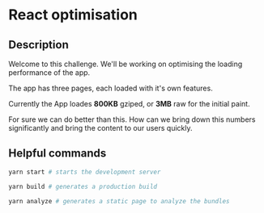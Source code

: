 # React optimisation

## Description

Welcome to this challenge. We'll be working on optimising the loading performance of the app.

The app has three pages, each loaded with it's own features.

Currently the App loades **800KB** gziped, or **3MB** raw for the initial paint.

For sure we can do better than this. How can we bring down this numbers significantly and bring the content to our users quickly.

## Helpful commands

```sh
yarn start # starts the development server

yarn build # generates a production build

yarn analyze # generates a static page to analyze the bundles
```
